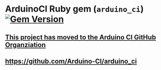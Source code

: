 # ArduinoCI Ruby gem (`arduino_ci`) [![Gem Version](https://badge.fury.io/rb/arduino_ci.svg)](https://rubygems.org/gems/arduino_ci)

## [This project has moved to the Arduino CI GitHub Organziation](https://github.com/Arduino-CI/arduino_ci)

## https://github.com/Arduino-CI/arduino_ci
